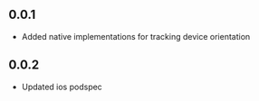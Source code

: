 ## 0.0.1

* Added native implementations for tracking device orientation

## 0.0.2

* Updated ios podspec
